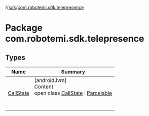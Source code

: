 //[sdk](../../index.md)/[com.robotemi.sdk.telepresence](index.md)



# Package com.robotemi.sdk.telepresence  


## Types  
  
|  Name |  Summary | 
|---|---|
| <a name="com.robotemi.sdk.telepresence/CallState///PointingToDeclaration/"></a>[CallState](-call-state/index.md)| <a name="com.robotemi.sdk.telepresence/CallState///PointingToDeclaration/"></a>[androidJvm]  <br>Content  <br>open class [CallState](-call-state/index.md) : [Parcelable](https://developer.android.com/reference/kotlin/android/os/Parcelable.html)  <br><br><br>|

